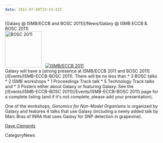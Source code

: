 ```yaml
---
date: 2011-07-08T19:24:43Z
---
```

<div class='newsItemHeader'>[Galaxy @ ISMB/ECCB and BOSC 2011](/News/Galaxy @ ISMB ECCB & BOSC 2011)</div>

<div class='right'><a href='http://www.open-bio.org/wiki/BOSC_2011'><img src='/Images/Logos/BOSC_logo.png' alt='BOSC 2011' width="120" /></a>&nbsp;&nbsp;&nbsp;<a href='http://www.iscb.org/ismbeccb2011'><img src='/Events/ISMB2011Logo80.png' alt='ISMB/ECCB 2011' /></a></div>Galaxy will have a [strong presence at ISMB/ECCB 2011 and BOSC 2011](/Events/ISMB-ECCB-BOSC 2011).  There will be no less than 
* 3 BOSC talks
* 2 ISMB workshops
* 1 Proceedings Track talk
* 5 Technology Track talks and 
* 3 Posters
either about Galaxy or featuring Galaxy.  See the [/Events/ISMB-ECCB-BOSC 2011](/Events/ISMB-ECCB-BOSC 2011) page for a complete listing (and if it's not complete, please add your presentation).

One of the workshops, *Genomics for Non-Model Organisms* is organized by Galaxy and features 4 talks that use Galaxy (including a newly added talk by Marc Bras of INRA that uses Galaxy for SNP detection in grapevine).

[Dave Clements](/DaveClements)


CategoryNews
